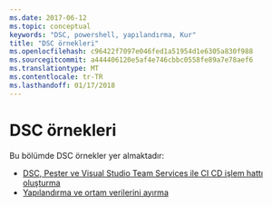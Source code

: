 ```yaml
---
ms.date: 2017-06-12
ms.topic: conceptual
keywords: "DSC, powershell, yapılandırma, Kur"
title: "DSC örnekleri"
ms.openlocfilehash: c96422f7097e046fed1a51954d1e6305a830f988
ms.sourcegitcommit: a444406120e5af4e746cbbc0558fe89a7e78aef6
ms.translationtype: MT
ms.contentlocale: tr-TR
ms.lasthandoff: 01/17/2018
---
```

# <a name="dsc-examples"></a>DSC örnekleri

Bu bölümde DSC örnekler yer almaktadır:

- [DSC, Pester ve Visual Studio Team Services ile CI CD işlem hattı oluşturma](dscCiCd.md)
- [Yapılandırma ve ortam verilerini ayırma](separatingEnvData.md)

